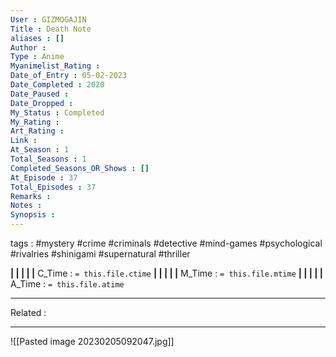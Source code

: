 ```yaml
---
User : GIZMOGAJIN
Title : Death Note
aliases : []
Author : 
Type : Anime
Myanimelist_Rating : 
Date_of_Entry : 05-02-2023 
Date_Completed : 2020
Date_Paused : 
Date_Dropped : 
My_Status : Completed
My_Rating : 
Art_Rating : 
Link : 
At_Season : 1
Total_Seasons : 1
Completed_Seasons_OR_Shows : []
At_Episode : 37
Total_Episodes : 37
Remarks : 
Notes : 
Synopsis : 
---
```

 tags : #mystery #crime #criminals #detective #mind-games #psychological #rivalries #shinigami #supernatural #thriller 

**|  |  |  |  |** C_Time : `= this.file.ctime` **|  |  |  |  |** M_Time : `= this.file.mtime` **|  |  |  |  |** A_Time : `= this.file.atime` 

---
Related : 

---
![[Pasted image 20230205092047.jpg]]